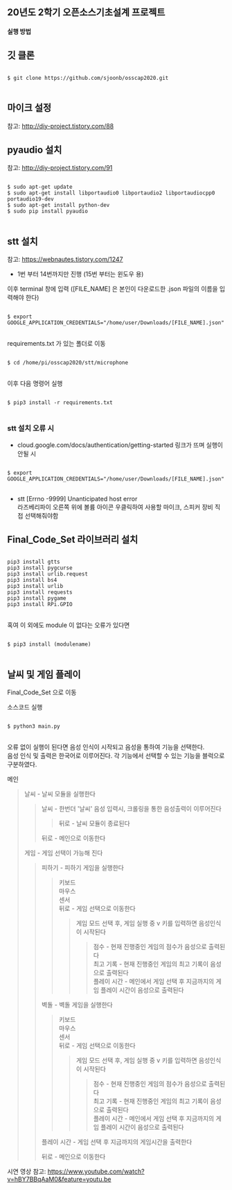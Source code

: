 ## 20년도 2학기 오픈소스기초설계 프로젝트

#### 실행 방법

## 깃 클론
<pre>
<code>
$ git clone https://github.com/sjoonb/osscap2020.git
</code>
</pre>

## 마이크 설정 
참고:  <http://diy-project.tistory.com/88>   

## pyaudio 설치
참고:  <http://diy-project.tistory.com/91>   
<pre>
<code>
$ sudo apt-get update
$ sudo apt-get install libportaudio0 libportaudio2 libportaudiocpp0 portaudio19-dev
$ sudo apt-get install python-dev
$ sudo pip install pyaudio
</code>
</pre>

## stt 설치
참고:  https://webnautes.tistory.com/1247   
- 1번 부터 14번까지만 진행 (15번 부터는 윈도우 용)    
    
이후 terminal 창에 입력 ([FILE_NAME] 은 본인이 다운로드한 .json 파일의 이름을 입력해야 한다)      
<pre>
<code>
$ export GOOGLE_APPLICATION_CREDENTIALS="/home/user/Downloads/[FILE_NAME].json"
</code>
</pre>
requirements.txt 가 있는 폴더로 이동
<pre>
<code>
$ cd /home/pi/osscap2020/stt/microphone
</code>
</pre>
이후 다음 명령어 실행
<pre>
<code>
$ pip3 install -r requirements.txt
</code>
</pre>

### stt 설치 오류 시

- cloud.google.com/docs/authentication/getting-started 링크가 뜨며 실행이 안될 시
<pre>
<code>
$ export GOOGLE_APPLICATION_CREDENTIALS="/home/user/Downloads/[FILE_NAME].json"
</code>
</pre>
- stt [Errno -9999] Unanticipated host error        
라즈베리파이 오른쪽 위에 볼륨 아이콘 우클릭하여 사용할 마이크, 스피커 장비 직접 선택해줘야함

## Final_Code_Set 라이브러리 설치

<pre>
<code>
pip3 install gtts
pip3 install pygcurse
pip3 install urlib.request
pip3 install bs4
pip3 install urlib
pip3 install requests
pip3 install pygame
pip3 install RPi.GPIO
</code>
</pre>
혹여 이 외에도 module 이 없다는 오류가 있다면
<pre>
<code>
$ pip3 install (modulename)
</code>
</pre>

## 날씨 및 게임 플레이

Final_Code_Set 으로 이동

소스코드 실행
<pre>
<code>
$ python3 main.py
</code>
</pre>

오류 없이 실행이 된다면 음성 인식이 시작되고 음성을 통하여 기능을 선택한다.    
음성 인식 및 출력은 한국어로 이루어진다.
각 기능에서 선택할 수 있는 기능을 블럭으로 구분하였다.



메인  
> 날씨 - 날씨 모듈을 실행한다    
>> 날씨 - 한번더 '날씨' 음성 입력시, 크롤링을 통한 음성출력이 이루어진다  
>>> 뒤로 - 날씨 모듈이 종료된다        
>>
>> 뒤로 - 메인으로 이동한다  
>
> 게임 - 게임 선택이 가능해 진다     
>> 피하기 - 피하기 게임을 실행한다 
>>> 키보드     
>>> 마우스     
>>> 센서      
>>> 뒤로 - 게임 선택으로 이동한다
>>>> 게임 모드 선택 후, 게임 실행 중 v 키를 입력하면 음성인식이 시작된다   
>>>>> 점수 - 현재 진행중인 게임의 점수가 음성으로 출력된다     
>>>>> 최고 기록 - 현재 진행중인 게임의 최고 기록이 음성으로 출력된다      
>>>>> 플레이 시간 - 메인에서 게임 선택 후 지금까지의 게임 플레이 시간이 음성으로 출력된다      
>>
>> 벽돌 - 벽돌 게임을 실행한다   
>>> 키보드     
>>> 마우스     
>>> 센서    
>>> 뒤로 - 게임 선택으로 이동한다
>>>> 게임 모드 선택 후, 게임 실행 중 v 키를 입력하면 음성인식이 시작된다   
>>>>> 점수 - 현재 진행중인 게임의 점수가 음성으로 출력된다     
>>>>> 최고 기록 - 현재 진행중인 게임의 최고 기록이 음성으로 출력된다      
>>>>> 플레이 시간 - 메인에서 게임 선택 후 지금까지의 게임 플레이 시간이 음성으로 출력된다      
>>
>> 플레이 시간 - 게임 선택 후 지금까지의 게임시간을 출력한다        
>>
>> 뒤로 - 메인으로 이동한다   

시연 영상 참고: https://www.youtube.com/watch?v=hBY7BBqAaM0&feature=youtu.be

